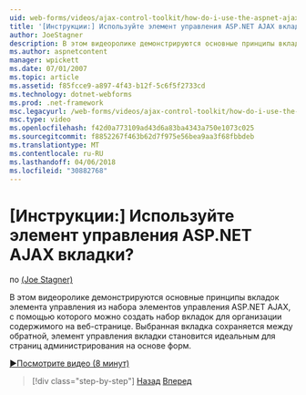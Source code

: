 ```yaml
---
uid: web-forms/videos/ajax-control-toolkit/how-do-i-use-the-aspnet-ajax-tabs-control
title: '[Инструкции:] Используйте элемент управления ASP.NET AJAX вкладки? | Документы Майкрософт'
author: JoeStagner
description: В этом видеоролике демонстрируются основные принципы вкладок элемента управления из набора элементов управления ASP.NET AJAX, с помощью которого можно создать набор вкладок для организации содержимого на...
ms.author: aspnetcontent
manager: wpickett
ms.date: 07/01/2007
ms.topic: article
ms.assetid: f85fcce9-a897-4f43-b12f-5c6f5f2733cd
ms.technology: dotnet-webforms
ms.prod: .net-framework
msc.legacyurl: /web-forms/videos/ajax-control-toolkit/how-do-i-use-the-aspnet-ajax-tabs-control
msc.type: video
ms.openlocfilehash: f42d0a773109ad43d6a83ba4343a750e1073c025
ms.sourcegitcommit: f8852267f463b62d7f975e56bea9aa3f68fbbdeb
ms.translationtype: MT
ms.contentlocale: ru-RU
ms.lasthandoff: 04/06/2018
ms.locfileid: "30882768"
---
```

<a name="how-do-i-use-the-aspnet-ajax-tabs-control"></a>[Инструкции:] Используйте элемент управления ASP.NET AJAX вкладки?
====================
по [(Joe Stagner)](https://github.com/JoeStagner)

В этом видеоролике демонстрируются основные принципы вкладок элемента управления из набора элементов управления ASP.NET AJAX, с помощью которого можно создать набор вкладок для организации содержимого на веб-странице. Выбранная вкладка сохраняется между обратной, элемент управления вкладки становится идеальным для страниц администрирования на основе форм.

[&#9654;Посмотрите видео (8 минут)](https://channel9.msdn.com/Blogs/ASP-NET-Site-Videos/how-do-i-use-the-aspnet-ajax-tabs-control)

> [!div class="step-by-step"]
> [Назад](how-do-i-use-the-aspnet-ajax-resizablecontrol-extender.md)
> [Вперед](how-do-i-use-the-aspnet-ajax-slideshow-extender.md)
